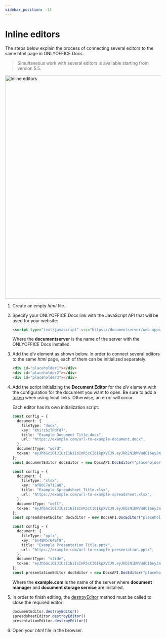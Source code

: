 ```yaml
---
sidebar_position: -14
---
```


# Inline editors

The steps below explain the process of connecting several editors to the same html page in ONLYOFFICE Docs.

> Simultaneous work with several editors is available starting from version 5.5.

<img alt="Inline editors" src="/assets/images/editor/inlineEditors.png" width="720px" />

1. Create an empty *html* file.

2. Specify your ONLYOFFICE Docs link with the JavaScript API that will be used for your website:

   ``` html
   <script type="text/javascript" src="https://documentserver/web-apps/apps/api/documents/api.js"></script>
   ```

   Where the **documentserver** is the name of the server with the ONLYOFFICE Docs installed.

3. Add the *div* element as shown below. In order to connect several editors to the same *html* page, each of them can be initialized separately:

   ``` html
   <div id="placeholder1"></div>
   <div id="placeholder2"></div>
   <div id="placeholder3"></div>
   ```

4. Add the script initializing the **Document Editor** for the *div* element with the configuration for the document you want to open. Be sure to add a [token](./security.md) when using local links. Otherwise, an error will occur.

   Each editor has its own initialization script:

   ``` ts
   const config = {
     document: {
       fileType: "docx",
       key: "Khirz6zTPdfd7",
       title: "Example Document Title.docx",
       url: "https://example.com/url-to-example-document.docx",
     },
     documentType: "word",
     token: "eyJhbGciOiJIUzI1NiIsInR5cCI6IkpXVCJ9.eyJkb2N1bWVudCI6eyJmaWxlVHlwZSI6ImRvY3giLCJrZXkiOiJLaGlyejZ6VFBkZmQ3IiwidGl0bGUiOiJFeGFtcGxlIERvY3VtZW50IFRpdGxlLmRvY3giLCJ1cmwiOiJodHRwczovL2V4YW1wbGUuY29tL3VybC10by1leGFtcGxlLWRvY3VtZW50LmRvY3gifSwiZG9jdW1lbnRUeXBlIjoid29yZCJ9.7IpEJxdOvBQ0kJ8l6ZegIV4tX5vsPbZZCDDVmcFROXc",
   };
   const documentEditor docEditor = new DocsAPI.DocEditor("placeholder1", config);

   const config = {
     document: {
       fileType: "xlsx",
       key: "af86C7e71Ca8",
       title: "Example Spreadsheet Title.xlsx",
       url: "https://example.com/url-to-example-spreadsheet.xlsx",
     },
     documentType: "cell",
     token: "eyJhbGciOiJIUzI1NiIsInR5cCI6IkpXVCJ9.eyJkb2N1bWVudCI6eyJmaWxlVHlwZSI6Inhsc3giLCJrZXkiOiJhZjg2QzdlNzFDYTgiLCJ0aXRsZSI6IkV4YW1wbGUgU3ByZWFkc2hlZXQgVGl0bGUueGxzeCIsInVybCI6Imh0dHBzOi8vZXhhbXBsZS5jb20vdXJsLXRvLWV4YW1wbGUtc3ByZWFkc2hlZXQueGxzeCJ9LCJkb2N1bWVudFR5cGUiOiJjZWxsIn0.8CklPIjYSEkgM7swGAC7-85ICcq_42be3WTWNOuvhlg",
   };
   const spreadsheetEditor docEditor = new DocsAPI.DocEditor("placeholder2", config);

   const config = {
     document: {
       fileType: "pptx",
       key: "bv48M5r64Sf9",
       title: "Example Presentation Title.pptx",
       url: "https://example.com/url-to-example-presentation.pptx",
     },
     documentType: "slide",
     token: "eyJhbGciOiJIUzI1NiIsInR5cCI6IkpXVCJ9.eyJkb2N1bWVudCI6eyJmaWxlVHlwZSI6InBwdHgiLCJrZXkiOiJidjQ4TTVyNjRTZjkiLCJ0aXRsZSI6IkV4YW1wbGUgUHJlc2VudGF0aW9uIFRpdGxlLnBwdHgiLCJ1cmwiOiJodHRwczovL2V4YW1wbGUuY29tL3VybC10by1leGFtcGxlLXByZXNlbnRhdGlvbi5wcHR4In0sImRvY3VtZW50VHlwZSI6InNsaWRlIn0.FKaDWfJE-OuODhtpq-8Qv6BdDy_evgdpaBw616T7zOs",
   };
   const presentationEditor docEditor = new DocsAPI.DocEditor("placeholder3", config);
   ```

   Where the **example.com** is the name of the server where **document manager** and **document storage service** are installed.

5. In order to finish editing, the [destroyEditor](../../usage-api/methods.md#destroyeditor) method must be called to close the required editor:

   ``` ts
   documentEditor.destroyEditor()
   spreadsheetEditor.destroyEditor()
   presentationEditor.destroyEditor()
   ```

6. Open your *html* file in the browser.
